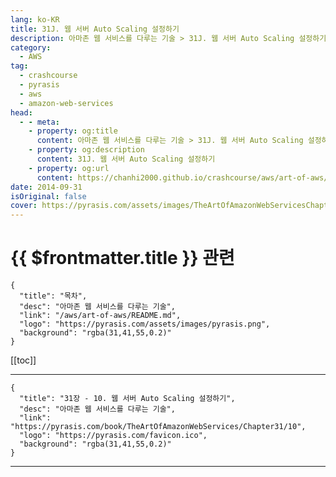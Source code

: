```yaml
---
lang: ko-KR
title: 31J. 웹 서버 Auto Scaling 설정하기
description: 아마존 웹 서비스를 다루는 기술 > 31J. 웹 서버 Auto Scaling 설정하기
category:
  - AWS
tag: 
  - crashcourse
  - pyrasis
  - aws 
  - amazon-web-services
head:
  - - meta:
    - property: og:title
      content: 아마존 웹 서비스를 다루는 기술 > 31J. 웹 서버 Auto Scaling 설정하기
    - property: og:description
      content: 31J. 웹 서버 Auto Scaling 설정하기
    - property: og:url
      content: https://chanhi2000.github.io/crashcourse/aws/art-of-aws/31J.html
date: 2014-09-31
isOriginal: false
cover: https://pyrasis.com/assets/images/TheArtOfAmazonWebServicesChapter31/18_.png
---
```


# {{ $frontmatter.title }} 관련

```component VPCard
{
  "title": "목차",
  "desc": "아마존 웹 서비스를 다루는 기술",
  "link": "/aws/art-of-aws/README.md",
  "logo": "https://pyrasis.com/assets/images/pyrasis.png",
  "background": "rgba(31,41,55,0.2)"
}
```

[[toc]]

---

```component VPCard
{
  "title": "31장 - 10. 웹 서버 Auto Scaling 설정하기",
  "desc": "아마존 웹 서비스를 다루는 기술",
  "link": "https://pyrasis.com/book/TheArtOfAmazonWebServices/Chapter31/10",
  "logo": "https://pyrasis.com/favicon.ico",
  "background": "rgba(31,41,55,0.2)"
}
```

<!-- TODO: 작성 -->

---
